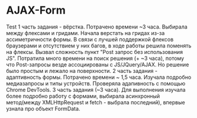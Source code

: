 # AJAX-Form
Test
1 часть задания - вёрстка. Потрачено времени ~3 часа. 
Выбирала между флексами и гридами. Начала верстать на гридах из-за ассиметричности формы. В связи с лучшей поддержкой флексов браузерами и отсутствием у них багов, в ходе работы решила поменять на флексы.
Вызвал сложность пункт "Post запрос без использования JS". Потратила много времени на поиск решения (+ ~3 часа), потому что Post-запросы везде ассоциированы с JS/JQuery/AJAX. Но решение было простым и лежало на поверхности.
2 часть задания - адаптивность формы. Потрачено времени ~ 1,5 часа. Изучала подробно медиазапросы и типы устройств. Проверяла адапивность с помощью Chrome DevTools.
3 часть задания (~3 часа). Для выполнения изучала более подробно работу с формами, выбирала асинхронный метод(между XMLHttpRequest и fetch - выбрала последний), впервые узнала про объект FormData. 

